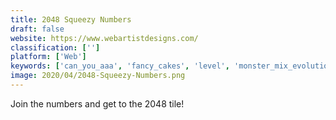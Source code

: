 ```yaml
---
title: 2048 Squeezy Numbers
draft: false 
website: https://www.webartistdesigns.com/
classification: ['']
platform: ['Web']
keywords: ['can_you_aaa', 'fancy_cakes', 'level', 'monster_mix_evolution', 'numberfusion', 'open_flood', 'play2048.co', 'xolt', 'zigzag_number']
image: 2020/04/2048-Squeezy-Numbers.png
---
```

Join the numbers and get to the 2048 tile!
